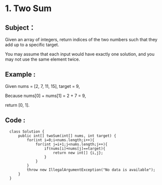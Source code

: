 
# 1. Two Sum

## Subject： 
  Given an array of integers, return indices of the two numbers such that they add up to a specific target.
  
  You may assume that each input would have exactly one solution, and you may not use the same element twice.

## Example :
  Given nums = [2, 7, 11, 15], target = 9,
  
  Because nums[0] + nums[1] = 2 + 7 = 9,
  
  return [0, 1].
  
## Code :
``` 
  class Solution {
      public int[] twoSum(int[] nums, int target) {
          for(int i=0;i<nums.length;i++){
              for(int j=i+1;j<nums.length;j++){
                  if(nums[i]+nums[j]==target){
                      return new int[] {i,j};
                  }
              }
          }
          throw new IllegalArgumentException("No data is available");
      }
  }
``` 
